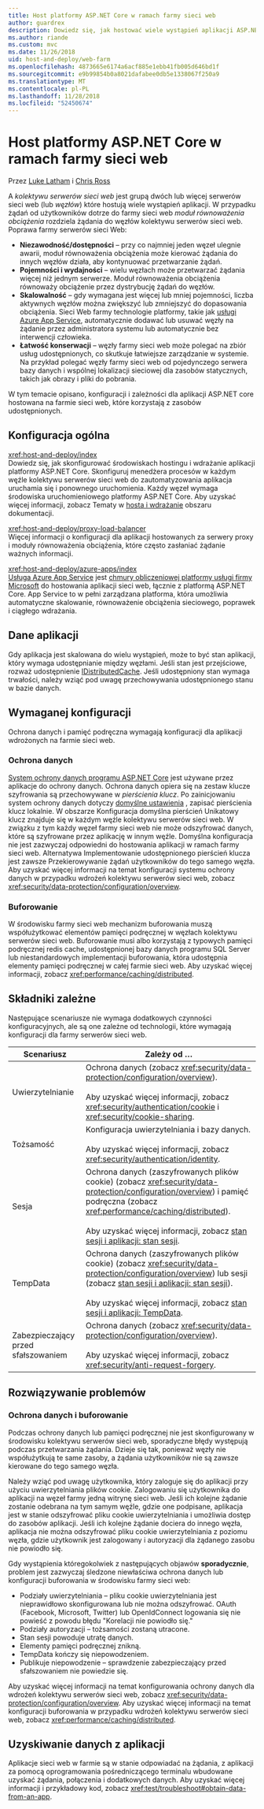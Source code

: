 ```yaml
---
title: Host platformy ASP.NET Core w ramach farmy sieci web
author: guardrex
description: Dowiedz się, jak hostować wiele wystąpień aplikacji ASP.NET Core z udostępnionymi zasobami w środowisku farmy sieci web.
ms.author: riande
ms.custom: mvc
ms.date: 11/26/2018
uid: host-and-deploy/web-farm
ms.openlocfilehash: 4873665e6174a6acf885e1ebb41fb005d646bd1f
ms.sourcegitcommit: e9b99854b0a8021dafabee0db5e1338067f250a9
ms.translationtype: MT
ms.contentlocale: pl-PL
ms.lasthandoff: 11/28/2018
ms.locfileid: "52450674"
---
```

# <a name="host-aspnet-core-in-a-web-farm"></a>Host platformy ASP.NET Core w ramach farmy sieci web

Przez [Luke Latham](https://github.com/guardrex) i [Chris Ross](https://github.com/Tratcher)

A *kolektywu serwerów sieci web* jest grupą dwóch lub więcej serwerów sieci web (lub *węzłów*) które hostują wiele wystąpień aplikacji. W przypadku żądań od użytkowników dotrze do farmy sieci web *moduł równoważenia obciążenia* rozdziela żądania do węzłów kolektywu serwerów sieci web. Poprawa farmy serwerów sieci Web:

* **Niezawodność/dostępności** &ndash; przy co najmniej jeden węzeł ulegnie awarii, moduł równoważenia obciążenia może kierować żądania do innych węzłów działa, aby kontynuować przetwarzanie żądań.
* **Pojemności i wydajności** &ndash; wielu węzłach może przetwarzać żądania więcej niż jednym serwerze. Moduł równoważenia obciążenia równoważy obciążenie przez dystrybucję żądań do węzłów.
* **Skalowalność** &ndash; gdy wymagana jest więcej lub mniej pojemności, liczba aktywnych węzłów można zwiększyć lub zmniejszyć do dopasowania obciążenia. Sieci Web farmy technologie platformy, takie jak [usługi Azure App Service](https://azure.microsoft.com/services/app-service/), automatycznie dodawać lub usuwać węzły na żądanie przez administratora systemu lub automatycznie bez interwencji człowieka.
* **Łatwość konserwacji** &ndash; węzły farmy sieci web może polegać na zbiór usług udostępnionych, co skutkuje łatwiejsze zarządzanie w systemie. Na przykład polegać węzły farmy sieci web od pojedynczego serwera bazy danych i wspólnej lokalizacji sieciowej dla zasobów statycznych, takich jak obrazy i pliki do pobrania.

W tym temacie opisano, konfiguracji i zależności dla aplikacji ASP.NET core hostowana na farmie sieci web, które korzystają z zasobów udostępnionych.

## <a name="general-configuration"></a>Konfiguracja ogólna

<xref:host-and-deploy/index>  
Dowiedz się, jak skonfigurować środowiskach hostingu i wdrażanie aplikacji platformy ASP.NET Core. Skonfiguruj menedżera procesów w każdym węźle kolektywu serwerów sieci web do zautomatyzowania aplikacja uruchamia się i ponownego uruchomienia. Każdy węzeł wymaga środowiska uruchomieniowego platformy ASP.NET Core. Aby uzyskać więcej informacji, zobacz Tematy w [hosta i wdrażanie](xref:host-and-deploy/index) obszaru dokumentacji.

<xref:host-and-deploy/proxy-load-balancer>  
Więcej informacji o konfiguracji dla aplikacji hostowanych za serwery proxy i moduły równoważenia obciążenia, które często zasłaniać żądanie ważnych informacji.

<xref:host-and-deploy/azure-apps/index>  
[Usługa Azure App Service](https://azure.microsoft.com/services/app-service/) jest [chmury obliczeniowej platformy usługi firmy Microsoft](https://azure.microsoft.com/) do hostowania aplikacji sieci web, łącznie z platformą ASP.NET Core. App Service to w pełni zarządzana platforma, która umożliwia automatyczne skalowanie, równoważenie obciążenia sieciowego, poprawek i ciągłego wdrażania.

## <a name="app-data"></a>Dane aplikacji

Gdy aplikacja jest skalowana do wielu wystąpień, może to być stan aplikacji, który wymaga udostępnianie między węzłami. Jeśli stan jest przejściowe, rozważ udostępnienie [IDistributedCache](/dotnet/api/microsoft.extensions.caching.distributed.idistributedcache). Jeśli udostępniony stan wymaga trwałości, należy wziąć pod uwagę przechowywania udostępnionego stanu w bazie danych.

## <a name="required-configuration"></a>Wymaganej konfiguracji

Ochrona danych i pamięć podręczna wymagają konfiguracji dla aplikacji wdrożonych na farmie sieci web.

### <a name="data-protection"></a>Ochrona danych

[System ochrony danych programu ASP.NET Core](xref:security/data-protection/introduction) jest używane przez aplikacje do ochrony danych. Ochrona danych opiera się na zestaw klucze szyfrowania są przechowywane w *pierścienia klucz*. Po zainicjowaniu system ochrony danych dotyczy [domyślne ustawienia](xref:security/data-protection/configuration/default-settings) , zapisać pierścienia klucz lokalnie. W obszarze Konfiguracja domyślna pierścień Unikatowy klucz znajduje się w każdym węźle kolektywu serwerów sieci web. W związku z tym każdy węzeł farmy sieci web nie może odszyfrować danych, które są szyfrowane przez aplikację w innym węźle. Domyślna konfiguracja nie jest zazwyczaj odpowiedni do hostowania aplikacji w ramach farmy sieci web. Alternatywa Implementowanie udostępnionego pierścień klucza jest zawsze Przekierowywanie żądań użytkowników do tego samego węzła. Aby uzyskać więcej informacji na temat konfiguracji systemu ochrony danych w przypadku wdrożeń kolektywu serwerów sieci web, zobacz <xref:security/data-protection/configuration/overview>.

### <a name="caching"></a>Buforowanie

W środowisku farmy sieci web mechanizm buforowania muszą współużytkować elementów pamięci podręcznej w węzłach kolektywu serwerów sieci web. Buforowanie musi albo korzystają z typowych pamięci podręcznej redis cache, udostępnionej bazy danych programu SQL Server lub niestandardowych implementacji buforowania, która udostępnia elementy pamięci podręcznej w całej farmie sieci web. Aby uzyskać więcej informacji, zobacz <xref:performance/caching/distributed>.

## <a name="dependent-components"></a>Składniki zależne

Następujące scenariusze nie wymaga dodatkowych czynności konfiguracyjnych, ale są one zależne od technologii, które wymagają konfiguracji dla farmy serwerów sieci web.

| Scenariusz | Zależy od &hellip; |
| -------- | ------------------- |
| Uwierzytelnianie | Ochrona danych (zobacz <xref:security/data-protection/configuration/overview>).<br><br>Aby uzyskać więcej informacji, zobacz <xref:security/authentication/cookie> i <xref:security/cookie-sharing>. |
| Tożsamość | Konfiguracja uwierzytelniania i bazy danych.<br><br>Aby uzyskać więcej informacji, zobacz <xref:security/authentication/identity>. |
| Sesja | Ochrona danych (zaszyfrowanych plików cookie) (zobacz <xref:security/data-protection/configuration/overview>) i pamięć podręczna (zobacz <xref:performance/caching/distributed>).<br><br>Aby uzyskać więcej informacji, zobacz [stan sesji i aplikacji: stan sesji](xref:fundamentals/app-state#session-state). |
| TempData | Ochrona danych (zaszyfrowanych plików cookie) (zobacz <xref:security/data-protection/configuration/overview>) lub sesji (zobacz [stan sesji i aplikacji: stan sesji](xref:fundamentals/app-state#session-state)).<br><br>Aby uzyskać więcej informacji, zobacz [stan sesji i aplikacji: TempData](xref:fundamentals/app-state#tempdata). |
| Zabezpieczający przed sfałszowaniem | Ochrona danych (zobacz <xref:security/data-protection/configuration/overview>).<br><br>Aby uzyskać więcej informacji, zobacz <xref:security/anti-request-forgery>. |

## <a name="troubleshoot"></a>Rozwiązywanie problemów

### <a name="data-protection-and-caching"></a>Ochrona danych i buforowanie

Podczas ochrony danych lub pamięci podręcznej nie jest skonfigurowany w środowisku kolektywu serwerów sieci web, sporadyczne błędy występują podczas przetwarzania żądania. Dzieje się tak, ponieważ węzły nie współużytkują te same zasoby, a żądania użytkowników nie są zawsze kierowane do tego samego węzła.

Należy wziąć pod uwagę użytkownika, który zaloguje się do aplikacji przy użyciu uwierzytelniania plików cookie. Zalogowaniu się użytkownika do aplikacji na węzeł farmy jedną witrynę sieci web. Jeśli ich kolejne żądanie zostanie odebrana na tym samym węźle, gdzie one podpisane, aplikacja jest w stanie odszyfrować pliku cookie uwierzytelniania i umożliwia dostęp do zasobów aplikacji. Jeśli ich kolejne żądanie dociera do innego węzła, aplikacja nie można odszyfrować pliku cookie uwierzytelniania z poziomu węzła, gdzie użytkownik jest zalogowany i autoryzacji dla żądanego zasobu nie powiodło się.

Gdy wystąpienia któregokolwiek z następujących objawów **sporadycznie**, problem jest zazwyczaj śledzone niewłaściwa ochrona danych lub konfiguracji buforowania w środowisku farmy sieci web:

* Podziały uwierzytelniania &ndash; pliku cookie uwierzytelniania jest nieprawidłowo skonfigurowana lub nie można odszyfrować. OAuth (Facebook, Microsoft, Twitter) lub OpenIdConnect logowania się nie powieść z powodu błędu "Korelacji nie powiodło się."
* Podziały autoryzacji &ndash; tożsamości zostaną utracone.
* Stan sesji powoduje utratę danych.
* Elementy pamięci podręcznej znikną.
* TempData kończy się niepowodzeniem.
* Publikuje niepowodzenie &ndash; sprawdzenie zabezpieczający przed sfałszowaniem nie powiedzie się.

Aby uzyskać więcej informacji na temat konfigurowania ochrony danych dla wdrożeń kolektywu serwerów sieci web, zobacz <xref:security/data-protection/configuration/overview>. Aby uzyskać więcej informacji na temat konfiguracji buforowania w przypadku wdrożeń kolektywu serwerów sieci web, zobacz <xref:performance/caching/distributed>.

## <a name="obtain-data-from-apps"></a>Uzyskiwanie danych z aplikacji

Aplikacje sieci web w farmie są w stanie odpowiadać na żądania, z aplikacji za pomocą oprogramowania pośredniczącego terminalu wbudowane uzyskać żądania, połączenia i dodatkowych danych. Aby uzyskać więcej informacji i przykładowy kod, zobacz <xref:test/troubleshoot#obtain-data-from-an-app>.
